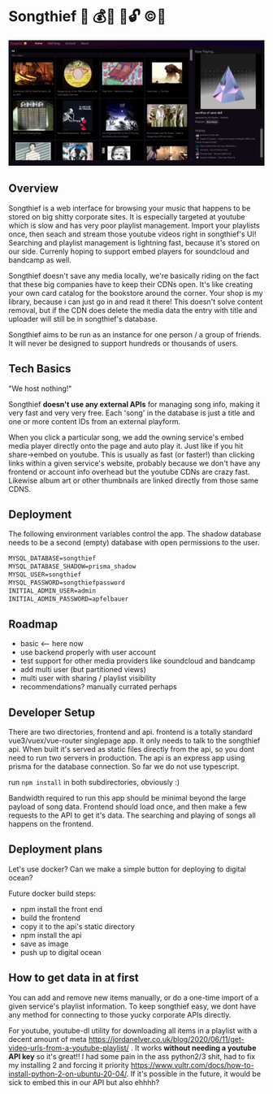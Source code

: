# Songthief  🎵 💰🔫 🔑🔓 ©🚫 

![Songthief screenshot](screenshot.jpg)

## Overview
Songthief is a web interface for browsing your music that happens to be stored on big shitty corporate sites. It is especially targeted at youtube which is slow and has very poor playlist management. Import your playlists once, then seach and stream those youtube videos right in songthief's UI! Searching and playlist management is lightning fast, because it's stored on our side. Currenly hoping to support embed players for soundcloud and bandcamp as well.

Songthief doesn't save any media locally, we're basically riding on the fact that these big companies have to keep their CDNs open. It's like creating your own card catalog for the bookstore around the corner. Your shop is my library, because i can just go in and read it there! This doesn't solve content removal, but if the CDN does delete the media data the entry with title and uploader will still be in songthief's database.

Songthief aims to be run as an instance for one person / a group of friends. It will never be designed to support hundreds or thousands of users.

## Tech Basics
"We host nothing!"

Songthief **doesn't use any external APIs** for managing song info, making it very fast and very very free. Each 'song' in the database is just a title and one or more content IDs from an external playform.

When you click a particular song, we add the owning service's embed media player directly onto the page and auto play it. Just like if you hit share->embed on youtube. This is usually as fast (or faster!) than clicking links within a given service's website, probably because we don't have any frontend or account info overhead but the youtube CDNs are crazy fast. Likewise album art or other thumbnails are linked directly from those same CDNS.

## Deployment

The following environment variables control the app.
The shadow database needs to be a second (empty) database with open permissions to the user.
```
MYSQL_DATABASE=songthief
MYSQL_DATABASE_SHADOW=prisma_shadow
MYSQL_USER=songthief
MYSQL_PASSWORD=songthiefpassword
INITIAL_ADMIN_USER=admin
INITIAL_ADMIN_PASSWORD=apfelbauer
```

## Roadmap

- basic <-- here now
- use backend properly with user account
- test support for other media providers like soundcloud and bandcamp
- add multi user (but partitioned views)
- multi user with sharing / playlist visibility
- recommendations? manually currated perhaps

## Developer Setup
There are two directories, frontend and api. frontend is a totally standard vue3/vuex/vue-router singlepage app. It only needs to talk to the songthief api. When built it's served as static files directly from the api, so you dont need to run two servers in production. The api is an express app using prisma for the database connection. So far we do not use typescript.

run `npm install` in both subdirectories, obviously :)

Bandwidth required to run this app should be minimal beyond the large payload of song data. Frontend should load once, and then make a few requests to the API to get it's data. The searching and playing of songs all happens on the frontend.

## Deployment plans
Let's use docker? Can we make a simple button for deploying to digital ocean?

Future docker build steps:
- npm install the front end
- build the frontend
- copy it to the api's static directory
- npm install the api
- save as image
- push up to digital ocean

## How to get data in at first
You can add and remove new items manually, or do a one-time import of a given service's playlist information. To keep songthief easy, we dont have any method for connecting to those yucky corporate APIs directly.

For youtube, youtube-dl utility for downloading all items in a playlist with a decent amount of meta https://jordanelver.co.uk/blog/2020/06/11/get-video-urls-from-a-youtube-playlist/ . It works **without needing a youtube API key** so it's great!! I had some pain in the ass python2/3 shit, had to fix my installing 2 and forcing it priority https://www.vultr.com/docs/how-to-install-python-2-on-ubuntu-20-04/. If it's possible in the future, it would be sick to embed this in our API but also ehhhh?